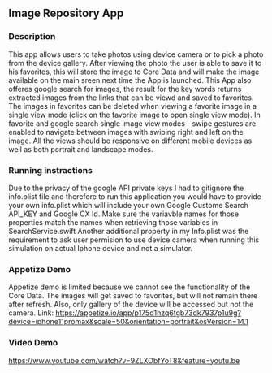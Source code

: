 ## Image Repository App

### Description
This app allows users to take photos using device camera or to pick a photo from the device gallery. After viewing the photo the user is able to save it to
his favorites, this will store the image to Core Data and will make the image available on the main sreen next time the App is launched. 
This App also offeres google search for images, the result for the key words returns extracted images from the links that can be viewd and saved to favorites. 
The images in favorites can be deleted when viewing a favorite image in a single view mode (click on the favorite image to open single view mode).
In favorite and google search single image view modes - swipe gestures are enabled to navigate between images with swiping right and left on the image.
All the views should be responsive on different mobile devices as well as both portrait and landscape modes. 

### Running instractions
Due to the privacy of the google API private keys I had to gitignore the info.plist file and therefore to run this application you would have to 
provide your own info.plist which will include your own Google Custome Search API_KEY and Google CX Id. Make sure the variavble names for those properties match the
names when retrieving those variables in SearchService.swift
Another additional property in my Info.plist was the requirement to ask user permision to use device camera when running this simulation on actual Iphone device 
and not a simulator.

### Appetize Demo
Appetize demo is limited because we cannot see the functionality of the Core Data. The images will get saved to favorites, but will not remain there after refresh.
Also, only gallery of the device will be accessed but not the camera.
Link: https://appetize.io/app/p175d1hzq6tgb73dk7937p1u9g?device=iphone11promax&scale=50&orientation=portrait&osVersion=14.1


### Video Demo
https://www.youtube.com/watch?v=9ZLXObfYoT8&feature=youtu.be

